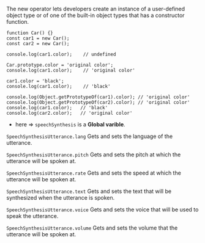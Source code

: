 The new operator lets developers create an instance of a user-defined object type or of one of the built-in object types that has a constructor function.
```
function Car() {}
const car1 = new Car();
const car2 = new Car();

console.log(car1.color);    // undefined

Car.prototype.color = 'original color';
console.log(car1.color);    // 'original color'

car1.color = 'black';
console.log(car1.color);    // 'black'

console.log(Object.getPrototypeOf(car1).color); // 'original color'
console.log(Object.getPrototypeOf(car2).color); // 'original color'
console.log(car1.color);   // 'black'
console.log(car2.color);   // 'original color'

```

- here => `speechSynthesis` is a **Global varible**.


`SpeechSynthesisUtterance.lang`
    Gets and sets the language of the utterance.

`SpeechSynthesisUtterance.pitch`
    Gets and sets the pitch at which the utterance will be spoken at.

`SpeechSynthesisUtterance.rate`
    Gets and sets the speed at which the utterance will be spoken at.

`SpeechSynthesisUtterance.text`
    Gets and sets the text that will be synthesized when the utterance is spoken.

`SpeechSynthesisUtterance.voice`
    Gets and sets the voice that will be used to speak the utterance.

`SpeechSynthesisUtterance.volume`
    Gets and sets the volume that the utterance will be spoken at.
